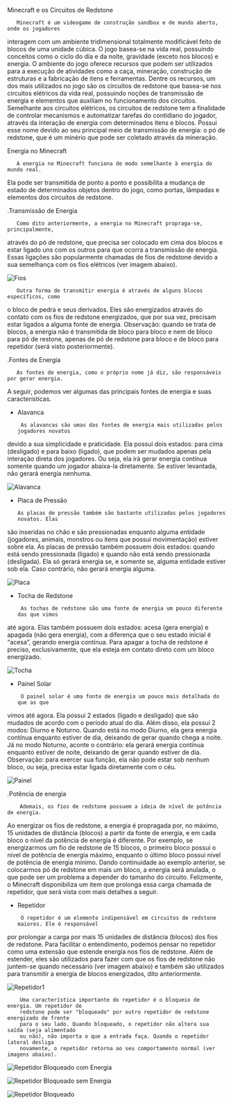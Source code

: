 Minecraft e os Circuitos de Redstone

       Minecraft é um videogame de construção sandbox e de mundo aberto, onde os jogadores 
interagem com um ambiente tridimensional totalmente modificável feito de blocos de uma unidade 
cúbica. O jogo basea-se na vida real, possuindo conceitos como o ciclo do dia e da noite, gravidade
(exceto nos blocos) e energia.
       O ambiente do jogo oferece recursos que podem ser utilizados para a execução de atividades 
como a caça, mineração, construção de estruturas e a fabricação de itens e ferramentas. Dentre os 
recursos, um dos mais utilizados no jogo são os circuitos de redstone que basea-se nos circuitos 
elétricos da vida real, possuindo noções de transmissão de energia e elementos que auxiliam no 
funcionamento dos circuitos.
       Semelhante aos circuitos elétricos, os circuitos de redstone tem a finalidade de controlar 
mecanismos e automatizar tarefas do contidiano do jogador, através da interação de energia com 
determinados itens e blocos. Possui esse nome devido ao seu principal meio de transmissão de energia: 
o pó de redstone, que é um minério que pode ser coletado através da mineração.

Energia no Minecraft

       A energia no Minecraft funciona de modo semelhante à energia do mundo real. 
Ela pode ser transmitida de ponto a ponto e possibilita a mudança de estado de 
determinados objetos dentro do jogo, como portas, lâmpadas e elementos dos circuitos 
de redstone.

.Transmissão de Energia

       Como dito anteriormente, a energia no Minecraft propraga-se, principalmente, 
através do pó de redstone, que precisa ser colocado em cima dos blocos e estar 
ligado uns com os outros para que ocorra a transmissão de energia. Essas ligações são
popularmente chamadas de fios de redstone devido a sua semelhança com os fios elétricos
(ver imagem abaixo).

![Fios](/Fios.jpeg)

       Outra forma de transmitir energia é através de alguns blocos específicos, como 
o bloco de pedra e seus derivados. Eles são energizados através do contato com os fios 
de redstone energizados, que por sua vez, precisam estar ligados a alguma fonte de energia. 
Observação: quando se trata de blocos, a energia não é transmitida de bloco para bloco e 
nem de bloco para pó de restone, apenas de pó de redstone para bloco e de bloco para repetidor 
(será visto posteriormente).

.Fontes de Energia   

       As fontes de energia, como o próprio nome já diz, são responsáveis por gerar energia. 
 A seguir, podemos ver algumas das principais fontes de energia e suas características.

- Alavanca

       As alavancas são umas das fontes de energia mais utilizadas pelos jogadores novatos 
devido a sua simplicidade e praticidade. Ela possui dois estados: para cima (desligado) e 
para baixo (ligado), que podem ser mudados apenas pela interação direta dos jogadores. 
Ou seja, ela irá gerar energia contínua somente quando um jogador abaixa-la diretamente. 
Se estiver levantada, não gerará energia nenhuma. 

![Alavanca](/Alavanca.jpeg)

- Placa de Pressão

      As placas de pressão também são bastante utilizadas pelos jogadores novatos. Elas 
são inseridas no chão e são pressionadas enquanto alguma entidade (jogadores, animais, 
monstros ou itens que possui movimentação) estiver sobre ela. As placas de pressão também 
possuem dois estados: quando está sendo pressionada (ligado) e quando não está sendo 
pressionada (desligada). Ela só gerará energia se, e somente se, alguma entidade estiver 
sob ela. Caso contrário, não gerará energia alguma.

![Placa](/Placa.jpeg)

- Tocha de Redstone

       As tochas de redstone são uma fonte de energia um pouco diferente das que vimos 
 até agora. Elas também possuem dois estados: acesa (gera energia) e apagada 
 (não gera energia), com a diferença que o seu estado inicial é “acesa”, gerando 
 energia contínua. Para apagar a tocha de redstone é preciso, exclusivamente, que 
 ela esteja em contato direto com um bloco energizado.    

![Tocha](/Tocha.jpeg)   

- Painel Solar

       O painel solar é uma fonte de energia um pouco mais detalhada do que as que
vimos até agora. Ela possui 2 estados (ligado e desligado) que são mudados de acordo
com o período atual do dia. Além disso, ela possui 2 modos: Diurno e Noturno. Quando 
está no modo Diurno, ela gera energia contínua enquanto estiver de dia, deixando de 
gerar quando chega a noite. Já no modo Noturno, aconte o contrário: ela gerará energia
contínua enquanto estiver de noite, deixando de gerar quando estiver de dia. 
Observação: para exercer sua função, ela não pode estar sob nenhum bloco, ou seja, 
precisa estar ligada diretamente com o céu.      
       
![Painel](/Painel.jpeg)
          
.Potência de energia  
     
        Ademais, os fios de redstone possuem a ideia de nível de potência de energia. 
Ao energizar os fios de redstone, a energia é propragada por, no máximo, 15 unidades 
de distância (blocos) a partir da fonte de energia, e em cada bloco o nível da potência 
de energia é diferente. Por exemplo, se energizarmos um fio de redstone de 15 blocos, 
o primeiro bloco possui o nível de potência de energia máximo, enquanto o último bloco 
possui nível de potência de energia mínimo.
      Dando continuidade ao exemplo anterior, se colocarmos pó de redstone em mais um 
bloco, a energia será anulada, o que pode ser um problema a depender do tamanho do circuito. 
Felizmente, o Minecraft disponibiliza um item que prolonga essa carga chamada de repetidor, 
que será vista com mais detalhes a seguir.

- Repetidor

       O repetidor é um elemento indipensável em circuitos de redstone maiores. Ele é responsável
por prolongar a carga por mais 15 unidades de distância (blocos) dos fios de redstone.
Para facilitar o entendimento, podemos pensar no repetidor como uma extensão que 
estende energia nos fios de redstone. Além de estender, eles são utilizados para 
fazer com que os fios de redstone não juntem-se quando necessário (ver imagem abaixo)
e também são utilizados para transmitir a energia de blocos energizados, dito anteriormente. 

![Repetidor1]()
    
        Uma característica importante do repetidor é o bloqueio de energia. Um repetidor de 
        redstone pode ser "bloqueado" por outro repetidor de redstone energizado de frente
        para o seu lado. Quando bloqueado, o repetidor não altera sua saída (seja alimentado
        ou não), não importa o que a entrada faça. Quando o repetidor lateral desliga
        novamente, o repetidor retorna ao seu comportamento normal (ver imagens abaixo). 

![Repetidor Bloqueado com Energia](/1.jpeg)

![Repetidor Bloqueado sem Energia](/2.jpeg) 

![Repetidor Bloqueado](/3.jpeg)
